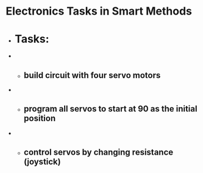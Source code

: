# Electronics Tasks in Smart Methods 
- # Tasks: 
- - ## build circuit with four servo motors 
- - ## program all servos to start at 90 as the initial position 
- - ## control servos by changing resistance (joystick)
